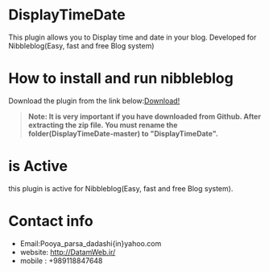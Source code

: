 DisplayTimeDate
================
This plugin allows you to Display time and date in your blog. Developed for Nibbleblog(Easy, fast and free Blog system)

How to install and run nibbleblog
=================================
Download the plugin from the link below:[Download!](www.datamweb.ir/nibbleblog_EX/DisplayTimeDate.zip)
>**Note: It is very important if you have downloaded from Github. After extracting the zip file. You must rename the folder(DisplayTimeDate-master) to "DisplayTimeDate".**

is Active
=============
this plugin is active for Nibbleblog(Easy, fast and free Blog system).

Contact info
============
- Email:Pooya_parsa_dadashi{in}yahoo.com
- website: http://DatamWeb.ir/
- mobile : +989118847648
